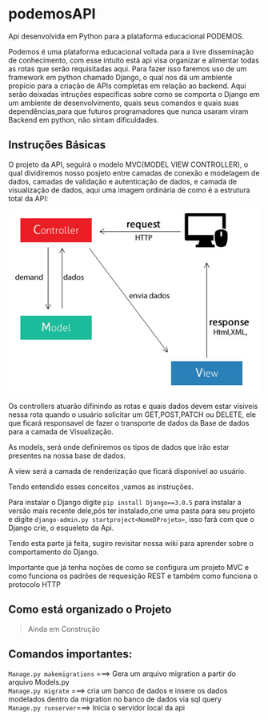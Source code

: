 # podemosAPI
Api desenvolvida em Python para  a plataforma educacional  PODEMOS.

  Podemos é uma plataforma educacional voltada para a livre disseminação de conhecimento, com esse intuito está api visa organizar e alimentar
todas as rotas que serão requisitadas aqui. Para fazer isso faremos uso de um framework em python chamado Django, o qual nos dá um ambiente
propício para a criação de APIs  completas em relação ao backend. Aqui serão deixadas intruções específicas sobre como se comporta o Django 
em um ambiente de desenvolvimento, quais seus comandos e quais suas dependências,para que futuros programadores que nunca usaram viram Backend
em python, não sintam dificuldades.

## Instruções Básicas

  O projeto da API, seguirá o modelo MVC(MODEL VIEW CONTROLLER), o qual dividiremos nosso posjeto entre camadas de conexão e modelagem de dados,
camadas de validação e autenticação de  dados, e camada de visualização de dados, aqui uma imagem ordinária de como é a estrutura total da API:



<img src="https://raw.githubusercontent.com/diegoeis/tableless-static-images/master/2015/02/laravel-introducao.jpg">

Os controllers atuarão difinindo as rotas e quais dados devem estar vísiveis nessa rota quando o usuário  solicitar um GET,POST,PATCH ou DELETE,
ele que ficará responsavel de fazer o transporte de dados  da Base de dados para a camada de Visualização.

As models, será onde definiremos os tipos de dados  que irão estar presentes na nossa base de dados.

A view será a camada de renderização que ficará disponível ao usuário.

Tendo entendido  esses conceitos ,vamos  as instruções.

Para instalar o Django digite ```pip install Django==3.0.5``` para instalar a versão mais recente dele,pós ter instalado,crie uma pasta para seu projeto
e digite ```django-admin.py startproject<NomeDProjeto>```, isso fará com que o Django crie, o esqueleto da Api.

Tendo esta parte já feita, sugiro revisitar nossa wiki para aprender sobre o comportamento do Django.

Importante que  já tenha  noções de como se configura um projeto MVC e como funciona os padrões de requesição REST e também como funciona o protocolo HTTP

## Como está organizado o Projeto

> Ainda em Construção

## Comandos importantes:

```Manage.py makemigrations``` ===> Gera um arquivo migration a partir do arquivo Models.py<br/>
```Manage.py migrate``` ===> cria um banco de dados e insere os dados modelados dentro da migration no banco de dados via sql query<br/>
```Manage.py runserver```===> Inicia o servidor local da api
